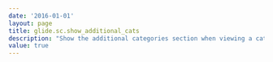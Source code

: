 ```yaml
---
date: '2016-01-01'
layout: page
title: glide.sc.show_additional_cats
description: "Show the additional categories section when viewing a catalog item:"
value: true
---
```

